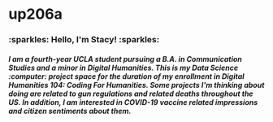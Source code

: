 <h1>
 up206a

<h3>
 :sparkles: Hello, I'm Stacy! :sparkles:

<h5> 
I am a fourth-year UCLA student pursuing a B.A. in Communication Studies and a minor in Digital Humanities. 
This is my Data Science :computer: project space for the duration of my enrollment in Digital Humanities 104: Coding For Humanities. Some projects I'm thinking about doing are related to gun regulations and related deaths throughout the US. In addition, I am interested in COVID-19 vaccine related impressions and citizen sentiments about them. 
  
